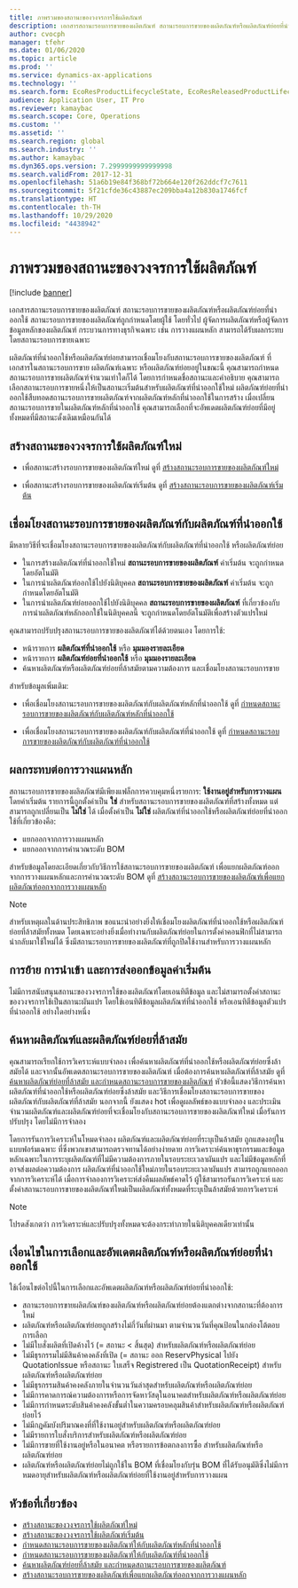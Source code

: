 ```yaml
---
title: ภาพรวมของสถานะของวงจรการใช้ผลิตภัณฑ์
description: เอกสารสถานะรอบการขายของผลิตภัณฑ์ สถานะรอบการขายของผลิตภัณฑ์หรือผลิตภัณฑ์ย่อยที่นำออกใช้
author: cvocph
manager: tfehr
ms.date: 01/06/2020
ms.topic: article
ms.prod: ''
ms.service: dynamics-ax-applications
ms.technology: ''
ms.search.form: EcoResProductLifecycleState, EcoResReleasedProductLifecycleStateChanges
audience: Application User, IT Pro
ms.reviewer: kamaybac
ms.search.scope: Core, Operations
ms.custom: ''
ms.assetid: ''
ms.search.region: global
ms.search.industry: ''
ms.author: kamaybac
ms.dyn365.ops.version: 7.2999999999999998
ms.search.validFrom: 2017-12-31
ms.openlocfilehash: 51a6b19e84f368bf72b664e120f262ddcf7c7611
ms.sourcegitcommit: 5f21cfde36c43887ec209bba4a12b830a1746fcf
ms.translationtype: HT
ms.contentlocale: th-TH
ms.lasthandoff: 10/29/2020
ms.locfileid: "4438942"
---
```

# <a name="product-lifecycle-state-overview"></a>ภาพรวมของสถานะของวงจรการใช้ผลิตภัณฑ์

[!include [banner](../includes/banner.md)]

เอกสารสถานะรอบการขายของผลิตภัณฑ์ สถานะรอบการขายของผลิตภัณฑ์หรือผลิตภัณฑ์ย่อยที่นำออกใช้ สถานะรอบการขายของผลิตภัณฑ์ถูกกำหนดโดยผู้ใช้ โดยทั่วไป ผู้จัดการผลิตภัณฑ์หรือผู้จัดการข้อมูลหลักของผลิตภัณฑ์ กระบวนการทางธุรกิจเฉพาะ เช่น การวางแผนหลัก สามารถได้รับผลกระทบโดยสถานะรอบการขายเฉพาะ

ผลิตภัณฑ์ที่นำออกใช้หรือผลิตภัณฑ์ย่อยสามารถเชื่อมโยงกับสถานะรอบการขายของผลิตภัณฑ์ ที่เอกสารในสถานะรอบการขาย ผลิตภัณฑ์เฉพาะ หรือผลิตภัณฑ์ย่อยอยู่ในขณะนี้ คุณสามารถกำหนดสถานะรอบการขายผลิตภัณฑ์จำนวนเท่าใดก็ได้ โดยการกำหนดชื่อสถานะและคำอธิบาย คุณสามารถเลือกสถานะรอบการขายหนึ่งให้เป็นสถานะเริ่มต้นสำหรับผลิตภัณฑ์ที่นำออกใช้ใหม่ ผลิตภัณฑ์ย่อยที่นำออกใช้สืบทอดสถานะรอบการขายผลิตภัณฑ์จากผลิตภัณฑ์หลักที่นำออกใช้ในการสร้าง เมื่อเปลี่ยนสถานะรอบการขายในผลิตภัณฑ์หลักที่นำออกใช้ คุณสามารถเลือกที่จะอัพเดตผลิตภัณฑ์ย่อยที่มีอยู่ทั้งหมดที่มีสถานะดั้งเดิมเหมือนกันได้  

## <a name="create-a-new-product-lifecycle-state"></a>สร้างสถานะของวงจรการใช้ผลิตภัณฑ์ใหม่

- เพื่อสถานะสร้างรอบการขายของผลิตภัณฑ์ใหม่ ดูที่ [สร้างสถานะรอบการขายของผลิตภัณฑ์ใหม่](tasks/new-product-lifecycle-state.md)

- เพื่อสถานะสร้างรอบการขายของผลิตภัณฑ์เริ่มต้น ดูที่ [สร้างสถานะรอบการขายของผลิตภัณฑ์เริ่มต้น](tasks/default-product-lifecycle-state.md)

## <a name="associate-product-lifecycle-states-to-released-products"></a>เชื่อมโยงสถานะรอบการขายของผลิตภัณฑ์กับผลิตภัณฑ์ที่นำออกใช้  

มีหลายวิธีที่จะเชื่อมโยงสถานะรอบการขายของผลิตภัณฑ์กับผลิตภัณฑ์ที่นำออกใช้ หรือผลิตภัณฑ์ย่อย

- ในการสร้างผลิตภัณฑ์ที่นำออกใช้ใหม่ **สถานะรอบการขายของผลิตภัณฑ์** ค่าเริ่มต้น จะถูกกำหนดโดยอัตโนมัติ
- ในการนำผลิตภัณฑ์ออกใช้ไปยังนิติบุคคล **สถานะรอบการขายของผลิตภัณฑ์** ค่าเริ่มต้น จะถูกกำหนดโดยอัตโนมัติ
- ในการนำผลิตภัณฑ์ย่อยออกใช้ไปยังนิติบุคคล **สถานะรอบการขายของผลิตภัณฑ์** ที่เกี่ยวข้องกับการนำผลิตภัณฑ์หลักออกใช้ในนิติบุคคลนี้ จะถูกกำหนดโดยอัตโนมัติเพื่อสร้างตัวแปรใหม่

คุณสามารถปรับปรุงสถานะรอบการขายของผลิตภัณฑ์ได้ด้วยตนเอง โดยการใช้:

- หน้ารายการ **ผลิตภัณฑ์ที่นำออกใช้** หรือ **มุมมองรายละเอียด**
- หน้ารายการ **ผลิตภัณฑ์ย่อยที่นำออกใช้** หรือ **มุมมองรายละเอียด**
- ค้นหาผลิตภัณฑ์หรือผลิตภัณฑ์ย่อยที่ล้าสมัยตามความต้องการ และเชื่อมโยงสถานะรอบการขาย  

สำหรับข้อมูลเพิ่มเติม:

- เพื่อเชื่อมโยงสถานะรอบการขายของผลิตภัณฑ์กับผลิตภัณฑ์หลักที่นำออกใช้ ดูที่ [กำหนดสถานะรอบการขายของผลิตภัณฑ์กับผลิตภัณฑ์หลักที่นำออกใช้](tasks/product-lifecycle-state-released-product-master.md)

- เพื่อเชื่อมโยงสถานะรอบการขายของผลิตภัณฑ์กับผลิตภัณฑ์ที่นำออกใช้ ดูที่ [กำหนดสถานะรอบการขายของผลิตภัณฑ์กับผลิตภัณฑ์ที่นำออกใช้](tasks/product-lifecycle-state-released-product.md)

## <a name="impact-on-master-planning"></a>ผลกระทบต่อการวางแผนหลัก

สถานะรอบการขายของผลิตภัณฑ์มีเพียงแฟล็กการควบคุมหนึ่งรายการ: **ใช้งานอยู่สำหรับการวางแผน** โดยค่าเริ่มต้น รายการนี้ถูกตั้งค่าเป็น **ใช่** สำหรับสถานะรอบการขายของผลิตภัณฑ์ที่สร้างทั้งหมด แต่สามารถถูกเปลี่ยนเป็น **ไม่ใช่** ได้ เมื่อตั้งค่าเป็น **ไม่ใช่** ผลิตภัณฑ์ที่นำออกใช้หรือผลิตภัณฑ์ย่อยที่นำออกใช้ที่เกี่ยวข้องคือ:

- แยกออกจากการวางแผนหลัก
- แยกออกจากการคำนวณระดับ BOM

สำหรับข้อมูลโดยละเอียดเกี่ยวกับวิธีการใช้สถานะรอบการขายของผลิตภัณฑ์ เพื่อแยกผลิตภัณฑ์ออกจากการวางแผนหลักและการคำนวณระดับ BOM ดูที่ [สร้างสถานะรอบการขายของผลิตภัณฑ์เพื่อแยกผลิตภัณฑ์ออกจากการวางแผนหลัก](tasks/exclude-products-master-planning.md)

> [!NOTE]
> สำหรับเหตุผลในด้านประสิทธิภาพ ขอแนะนำอย่างยิ่งให้เชื่อมโยงผลิตภัณฑ์ที่นำออกใช้หรือผลิตภัณฑ์ย่อยที่ล้าสมัยทั้งหมด โดยเฉพาะอย่างยิ่งเมื่อทำงานกับผลิตภัณฑ์ย่อยในการตั้งค่าคอนฟิกที่ไม่สามารถนำกลับมาใช้ใหม่ได้ ซึ่งมีสถานะรอบการขายของผลิตภัณฑ์ที่ถูกปิดใช้งานสำหรับการวางแผนหลัก  

## <a name="default-migration-import-and-export"></a>การย้าย การนำเข้า และการส่งออกข้อมูลค่าเริ่มต้น

ไม่มีการสนับสนุนสถานะของวงจรการใช้ของผลิตภัณฑ์โดยเอนทิตีข้อมูล และไม่สามารถตั้งค่าสถานะของวงจรการใช้เป็นสถานะผันแปร โดยใช้เอนทิตีข้อมูลผลิตภัณฑ์ที่นำออกใช้ หรือเอนทิตีข้อมูลตัวแปรที่นำออกใช้ อย่างใดอย่างหนึ่ง

## <a name="find-obsolete-products-and-products-variants"></a>ค้นหาผลิตภัณฑ์และผลิตภัณฑ์ย่อยที่ล้าสมัย

คุณสามารถเรียกใช้การวิเคราะห์แบบจำลอง เพื่อค้นหาผลิตภัณฑ์ที่นำออกใช้หรือผลิตภัณฑ์ย่อยซึ่งล้าสมัยได้ และจากนั้นอัพเดตสถานะรอบการขายของผลิตภัณฑ์ เมื่อต้องการค้นหาผลิตภัณฑ์ที่ล้าสมัย ดูที่ [ค้นหาผลิตภัณฑ์ย่อยที่ล้าสมัย และกำหนดสถานะรอบการขายของผลิตภัณฑ์](tasks/obsolete-product-variants.md) หัวข้อนี้แสดงวิธีการค้นหาผลิตภัณฑ์ที่นำออกใช้หรือผลิตภัณฑ์ย่อยซึ่งล้าสมัย และวิธีการเชื่อมโยงสถานะรอบการขายของผลิตภัณฑ์กับผลิตภัณฑ์ที่ล้าสมัย นอกจากนี้ ยังแสดง hot เพื่อดูผลลัพธ์ของแบบจำลอง และประเมินจำนวนผลิตภัณฑ์และผลิตภัณฑ์ย่อยที่จะเชื่อมโยงกับสถานะรอบการขายของผลิตภัณฑ์ใหม่ เมื่อรันการปรับปรุง โดยไม่มีการจำลอง  

โดยการรันการวิเคราะห์ในโหมดจำลอง ผลิตภัณฑ์และผลิตภัณฑ์ย่อยที่ระบุเป็นล้าสมัย ถูกแสดงอยู่ในแบบฟอร์มเฉพาะ ที่ซึ่งพวกเขาสามารถตรวจทานได้อย่างง่ายดาย การวิเคราะห์ค้นหาธุรกรรมและข้อมูลหลักเฉพาะในการระบุผลิตภัณฑ์ที่ไม่มีความต้องการภายในรอบระยะเวลาผันแปร และไม่มีข้อมูลหลักที่อาจส่งผลต่อความต้องการ ผลิตภัณฑ์ที่นำออกใช้ใหม่ภายในรอบระยะเวลาผันแปร สามารถถูกแยกออกจากการวิเคราะห์ได้ เมื่อการจำลองการวิเคราะห์ส่งคืนผลลัพธ์คาดไว้ ผู้ใช้สามารถรันการวิเคราะห์ และตั้งค่าสถานะรอบการขายของผลิตภัณฑ์ใหม่เป็นผลิตภัณฑ์ทั้งหมดที่ระบุเป็นล้าสมัยด้วยการวิเคราะห์  

> [!NOTE]
> โปรดสังเกตว่า การวิเคราะห์และปรับปรุงทั้งหมดจะต้องกระทำภายในนิติบุคคลเดียวเท่านั้น  

## <a name="criteria-to-select-and-update-released-products-or-product-variants"></a>เงื่อนไขในการเลือกและอัพเดตผลิตภัณฑ์หรือผลิตภัณฑ์ย่อยที่นำออกใช้

ใช้เงื่อนไขต่อไปนี้ในการเลือกและอัพเดตผลิตภัณฑ์หรือผลิตภัณฑ์ย่อยที่นำออกใช้:

- สถานะรอบการขายผลิตภัณฑ์ของผลิตภัณฑ์หรือผลิตภัณฑ์ย่อยต้องแตกต่างจากสถานะที่ต้องการใหม่
- ผลิตภัณฑ์หรือผลิตภัณฑ์ย่อยถูกสร้างไม่กี่วันที่ผ่านมา ตามจำนวนวันที่คุณป้อนในกล่องโต้ตอบการเลือก
- ไม่มีใบสั่งผลิตที่เปิดค้างไว้ (= สถานะ < สิ้นสุด) สำหรับผลิตภัณฑ์หรือผลิตภัณฑ์ย่อย
- ไม่มีธุรกรรมไม่มีสินค้าคงคลังที่เปิด (= สถานะ ออก ReservPhysical ไปยัง QuotationIssue หรือสถานะ ใบเสร็จ Registrered เป็น QuotationReceipt) สำหรับผลิตภัณฑ์หรือผลิตภัณฑ์ย่อย
- ไม่มีธุรกรรมสินค้าคงคลังภายในจำนวนวันล่าสุดสำหรับผลิตภัณฑ์หรือผลิตภัณฑ์ย่อย
- ไม่มีการคาดการณ์ความต้องการหรือการจัดหาวัสดุในอนาคตสำหรับผลิตภัณฑ์หรือผลิตภัณฑ์ย่อย  
- ไม่มีการกำหนดระดับสินค้าคงคลังขั้นต่ำในความครอบคลุมสินค้าสำหรับผลิตภัณฑ์หรือผลิตภัณฑ์ย่อยไว้
- ไม่มีกฎคัมบังปริมาณคงที่ที่ใช้งานอยู่สำหรับผลิตภัณฑ์หรือผลิตภัณฑ์ย่อย  
- ไม่มีรายการใบสั่งบริการสำหรับผลิตภัณฑ์หรือผลิตภัณฑ์ย่อย
- ไม่มีการขายที่ใช้งานอยู่หรือในอนาคต หรือรายการข้อตกลงการซื้อ สำหรับผลิตภัณฑ์หรือผลิตภัณฑ์ย่อย
- ผลิตภัณฑ์หรือผลิตภัณฑ์ย่อยไม่ถูกใช้ใน BOM ที่เชื่อมโยงกับรุ่น BOM ที่ได้รับอนุมัติซึ่งไม่มีการหมดอายุสำหรับผลิตภัณฑ์หรือผลิตภัณฑ์ย่อยที่ใช้งานอยู่สำหรับการวางแผน

## <a name="related-topics"></a>หัวข้อที่เกี่ยวข้อง

- [สร้างสถานะของวงจรการใช้ผลิตภัณฑ์ใหม่](tasks/new-product-lifecycle-state.md)
- [สร้างสถานะของวงจรการใช้ผลิตภัณฑ์เริ่มต้น](tasks/default-product-lifecycle-state.md)
- [กำหนดสถานะรอบการขายของผลิตภัณฑ์ให้กับผลิตภัณฑ์หลักที่นำออกใช้](tasks/product-lifecycle-state-released-product-master.md)
- [กำหนดสถานะรอบการขายของผลิตภัณฑ์ให้กับผลิตภัณฑ์ที่นำออกใช้](tasks/product-lifecycle-state-released-product.md)
- [ค้นหาผลิตภัณฑ์ย่อยที่ล้าสมัย และกำหนดสถานะรอบการขายของผลิตภัณฑ์](tasks/obsolete-product-variants.md)
- [สร้างสถานะรอบการขายของผลิตภัณฑ์เพื่อแยกผลิตภัณฑ์ออกจากการวางแผนหลัก](tasks/exclude-products-master-planning.md)

